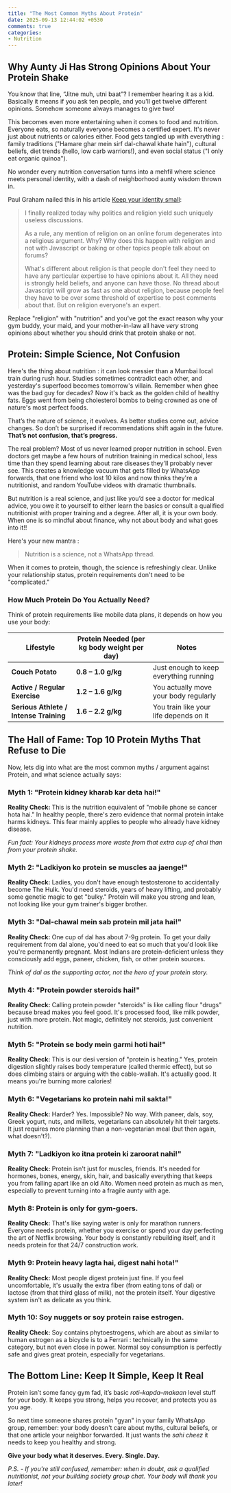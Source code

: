 ```yaml
---
title: "The Most Common Myths About Protein"
date: 2025-09-13 12:44:02 +0530
comments: true
categories: 
- Nutrition
---
```


## Why Aunty Ji Has Strong Opinions About Your Protein Shake

You know that line, “Jitne muh, utni baat”? I remember hearing it as a kid. Basically it means if you ask ten people, and you'll get twelve different opinions. Somehow someone always manages to give two!

This becomes even more entertaining when it comes to food and nutrition. Everyone eats, so naturally everyone becomes a certified expert. It's never just about nutrients or calories either. Food gets tangled up with everything : family traditions ("Hamare ghar mein sirf dal-chawal khate hain"), cultural beliefs, diet trends (hello, low carb warriors!), and even social status ("I only eat organic quinoa").

No wonder every nutrition conversation turns into a mehfil where science meets personal identity, with a dash of neighborhood aunty wisdom thrown in.

Paul Graham nailed this in his article [Keep your identity small](https://paulgraham.com/identity.html):

> I finally realized today why politics and religion yield such uniquely useless discussions.
>
> As a rule, any mention of religion on an online forum degenerates into a religious argument.  Why?  Why does this happen with religion and not with Javascript or baking or other topics people talk about on forums?
>
> What's different about religion is that people don't feel they need to have any particular expertise to have opinions about it.  All they need is strongly held beliefs, and anyone can have those.  No thread about Javascript will grow as fast as one about religion, because people feel they have to be over some threshold of expertise to post comments about that.  But on religion everyone's an expert.

Replace "religion" with "nutrition" and you've got the exact reason why your gym buddy, your maid, and your mother-in-law all have *very* strong opinions about whether you should drink that protein shake or not.



## Protein: Simple Science, Not Confusion

Here's the thing about nutrition : it can look messier than a Mumbai local train during rush hour. Studies sometimes contradict each other, and yesterday's superfood becomes tomorrow's villain. Remember when ghee was the bad guy for decades? Now it's back as the golden child of healthy fats. Eggs went from being cholesterol bombs to being crowned as one of nature's most perfect foods.

That’s the nature of science, it evolves. As better studies come out, advice changes. So don’t be surprised if recommendations shift again in the future. **That’s not confusion, that’s progress.**

The real problem? Most of us never learned proper nutrition in school. Even doctors get maybe a few hours of nutrition training in medical school, less time than they spend learning about rare diseases they'll probably never see. This creates a knowledge vacuum that gets filled by WhatsApp forwards, that one friend who lost 10 kilos and now thinks they're a nutritionist, and random YouTube videos with dramatic thumbnails.

But nutrition is a real science, and just like you’d see a doctor for medical advice, you owe it to yourself to either learn the basics or consult a qualified nutritionist with proper training and a degree. After all, it is your own body. When one is so mindful about finance, why not about body and what goes into it!!

Here's your new mantra :

> Nutrition is a science, not a WhatsApp thread.

When it comes to protein, though, the science is refreshingly clear. Unlike your relationship status, protein requirements don't need to be "complicated."


### How Much Protein Do You Actually Need?

Think of protein requirements like mobile data plans, it depends on how you use your body:

| Lifestyle                      | Protein Needed (per kg body weight per day) | Notes                                  |
| ------------------------------ | ------------------------------------------- | -------------------------------------- |
| **Couch Potato**               | **0.8 – 1.0 g/kg**                          | Just enough to keep everything running |
| **Active / Regular Exercise**  | **1.2 – 1.6 g/kg**                          | You actually move your body regularly  |
| **Serious Athlete / Intense Training** | **1.6 – 2.2 g/kg**                          | You train like your life depends on it |



## The Hall of Fame: Top 10 Protein Myths That Refuse to Die

Now, lets dig into what are the most common myths / argument against Protein, and what science actually says:

### **Myth 1: "Protein kidney kharab kar deta hai!"**
**Reality Check:** This is the nutrition equivalent of "mobile phone se cancer hota hai." In healthy people, there's zero evidence that normal protein intake harms kidneys. This fear mainly applies to people who already have kidney disease.

*Fun fact: Your kidneys process more waste from that extra cup of chai than from your protein shake.*

### **Myth 2: "Ladkiyon ko protein se muscles aa jaenge!"**
**Reality Check:** Ladies, you don't have enough testosterone to accidentally become The Hulk. You'd need steroids, years of heavy lifting, and probably some genetic magic to get "bulky." Protein will make you strong and lean, not looking like your gym trainer's bigger brother.

### **Myth 3: "Dal-chawal mein sab protein mil jata hai!"**
**Reality Check:** One cup of dal has about 7-9g protein. To get your daily requirement from dal alone, you'd need to eat so much that you'd look like you're permanently pregnant. Most Indians are protein-deficient unless they consciously add eggs, paneer, chicken, fish, or other protein sources.

*Think of dal as the supporting actor, not the hero of your protein story.*

### **Myth 4: "Protein powder steroids hai!"**
**Reality Check:** Calling protein powder "steroids" is like calling flour "drugs" because bread makes you feel good. It's processed food, like milk powder, just with more protein. Not magic, definitely not steroids, just convenient nutrition.

### **Myth 5: "Protein se body mein garmi hoti hai!"**
**Reality Check:** This is our desi version of "protein is heating." Yes, protein digestion slightly raises body temperature (called thermic effect), but so does climbing stairs or arguing with the cable-wallah. It's actually good. It means you're burning more calories!

### **Myth 6: "Vegetarians ko protein nahi mil sakta!"**
**Reality Check:** Harder? Yes. Impossible? No way. With paneer, dals, soy, Greek yogurt, nuts, and millets, vegetarians can absolutely hit their targets. It just requires more planning than a non-vegetarian meal (but then again, what doesn't?).

### **Myth 7: "Ladkiyon ko itna protein ki zaroorat nahi!"**
**Reality Check:** Protein isn't just for muscles, friends. It's needed for hormones, bones, energy, skin, hair, and basically everything that keeps you from falling apart like an old Alto. Women need protein as much as men, especially to prevent turning into a fragile aunty with age.

### **Myth 8: Protein is only for gym-goers.**
**Reality Check:** That's like saying water is only for marathon runners. Everyone needs protein, whether you exercise or spend your day perfecting the art of Netflix browsing. Your body is constantly rebuilding itself, and it needs protein for that 24/7 construction work.

### **Myth 9: Protein heavy lagta hai, digest nahi hota!"**
**Reality Check:** Most people digest protein just fine. If you feel uncomfortable, it's usually the extra fiber (from eating tons of dal) or lactose (from that third glass of milk), not the protein itself. Your digestive system isn't as delicate as you think.

### **Myth 10: Soy nuggets or soy protein raise estrogen.**
**Reality Check:** Soy contains phytoestrogens, which are about as similar to human estrogen as a bicycle is to a Ferrari : technically in the same category, but not even close in power. Normal soy consumption is perfectly safe and gives great protein, especially for vegetarians.



## The Bottom Line: Keep It Simple, Keep It Real

Protein isn’t some fancy gym fad, it’s basic *roti–kapda–makaan* level stuff for your body. It keeps you strong, helps you recover, and protects you as you age. 

So next time someone shares protein "gyan" in your family WhatsApp group, remember: your body doesn't care about myths, cultural beliefs, or that one article your neighbor forwarded. It just wants the *sahi cheez* it needs to keep you healthy and strong.

**Give your body what it deserves. Every. Single. Day.**

*P.S. - If you're still confused, remember: when in doubt, ask a qualified nutritionist, not your building society group chat. Your body will thank you later!*
